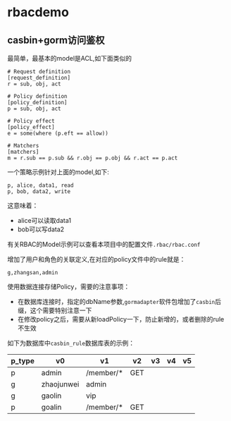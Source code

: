 # rbacdemo
## casbin+gorm访问鉴权


最简单，最基本的model是ACL,如下面类似的

```
# Request definition
[request_definition]
r = sub, obj, act

# Policy definition
[policy_definition]
p = sub, obj, act

# Policy effect
[policy_effect]
e = some(where (p.eft == allow))

# Matchers
[matchers]
m = r.sub == p.sub && r.obj == p.obj && r.act == p.act

```

一个策略示例针对上面的model,如下:
```
p, alice, data1, read
p, bob, data2, write
```

这意味着：
- alice可以读取data1
- bob可以写data2

有关RBAC的Model示例可以查看本项目中的配置文件`.rbac/rbac.conf`

增加了用户和角色的关联定义,在对应的policy文件中的rule就是：

`g,zhangsan,admin`


使用数据连接存储Policy，需要的注意事项：
- 在数据库连接时，指定的dbName参数,`gormadapter`软件包增加了`casbin`后缀，这个需要特别注意一下
- 在修改policy之后，需要从新loadPolicy一下，防止新增的，或者删除的rule不生效



如下为数据库中`casbin_rule`数据库表的示例：


| p_type | v0 | v1| v2| v3 | v4 | v5|
|------|------|-----|------|----|------|---|
| p | admin | /member/* | GET | | | |
| g | zhaojunwei | admin | | | | |
| g | gaolin | vip | | | | | 
| p | goalin | /member/* | GET | | | |